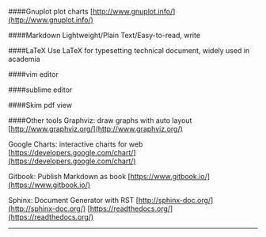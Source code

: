 
####Gnuplot
plot charts
[http://www.gnuplot.info/](http://www.gnuplot.info/)

####Markdown
Lightweight/Plain Text/Easy-to-read, write

####LaTeX
Use LaTeX for typesetting technical document, widely used in academia

####vim
editor

####sublime
editor

####Skim
pdf view

####Other tools
Graphviz: draw graphs with auto layout
[http://www.graphviz.org/](http://www.graphviz.org/)

Google Charts: interactive charts for web
[https://developers.google.com/chart/](https://developers.google.com/chart/)

Gitbook: Publish Markdown as book
[https://www.gitbook.io/](https://www.gitbook.io/)

Sphinx: Document Generator with RST
[http://sphinx-doc.org/](http://sphinx-doc.org/)
[https://readthedocs.org/](https://readthedocs.org/)

-----
